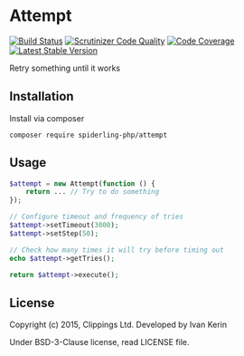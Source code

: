 Attempt
=======

[![Build Status](https://travis-ci.org/spiderling-php/attempt.png?branch=master)](https://travis-ci.org/spiderling-php/attempt)
[![Scrutinizer Code Quality](https://scrutinizer-ci.com/g/spiderling-php/attempt/badges/quality-score.png?b=master)](https://scrutinizer-ci.com/g/spiderling-php/attempt/)
[![Code Coverage](https://scrutinizer-ci.com/g/spiderling-php/attempt/badges/coverage.png?b=master)](https://scrutinizer-ci.com/g/spiderling-php/attempt/)
[![Latest Stable Version](https://poser.pugx.org/spiderling-php/attempt/v/stable.png)](https://packagist.org/packages/spiderling-php/attempt)

Retry something until it works

Installation
------------

Install via composer

```
composer require spiderling-php/attempt
```

Usage
-----
``` php
$attempt = new Attempt(function () {
    return ... // Try to do something
});

// Configure timeout and frequency of tries
$attempt->setTimeout(3000);
$attempt->setStep(50);

// Check how many times it will try before timing out
echo $attempt->getTries();

return $attempt->execute();
```

License
-------

Copyright (c) 2015, Clippings Ltd. Developed by Ivan Kerin

Under BSD-3-Clause license, read LICENSE file.
